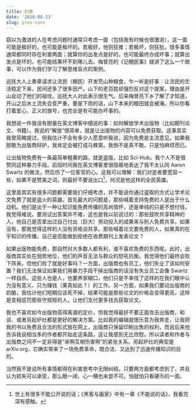```yaml
---
title: 利害
date: '2018-08-13'
slug: pros-cons
---
```


窃以为激进的人在考虑问题时通常只考虑一面（包括我有时候也很激进），这一面可能是极好的，也可能是极坏的。若极好，他则狂推；若极坏，则狂批。很多事情通常都同时存在利害两面；就算你的出发点是好的，也可能最终办成坏事；就算出发点是坏的，也可能结果坏不到哪儿去。梅曾亮的《记棚民事》就讲了这么一个故事，可以作为我们学习了解思维盲点的案例。

巡抚大人上奏章请求让流民（棚民）开发荒山种粮食，乍一听是好事：让流民的生活稳定下来，民间还多了很多田产。山下的老百姓却强烈反对这个提案，理由是开山会动了他们的祖坟。巡抚大人对此表示很生气。后来梅曾亮下乡了解了才知道，开山之后水土流失会变严重，要是下雨的话，山下本来的粮田就会被淹。所以你看打着爱心、正义的旗号，也完全是有可能办坏事的。

我想说一件我没有胆量在英文博客中细说的事：如何解放学术出版物（比如期刊论文、书籍）。我说的“解放”很简单，就是让出版物的内容可以免费获取。这事其实我曾简略提过，但我估计不会有多少人愿意听我说，因为免费是主流意见。如果我胆敢为出版商辩护，我肯定会被打成马蜂窝。我倒不是真不敢，只是怕麻烦而已。

让出版物免费有一条最简单粗暴的路，就是盗版，比如 Sci-Hub。我个人不是很赞同这种暴力手段。前段时间我在英文博客里很隐蔽地表达了我不太认同 Aaron Swartz 的做法，然后伤了一位客官的心。这我可以理解：我们对逝者要宽容一些，如果不是赞美之词，则最好不要说出口[^1]，何况是他这样的全民英雄。

这里面其实有很多问题都需要我们仔细考虑，并不能说你通过盗取的方式让学术论文免费了就是盗火的英雄。首先最大的问题是，那些喊着支持免费的人是出于什么动机。他们是出于一种让知识能免费传播的高尚情怀，还是单纯的只是不想付钱，我觉得难说。要测试出答案并不难，这也是我以前说过的：那些鼓吹共享精神的人，他自己是否拿出过自己付出（巨大）劳动投入的成果来与别人免费共享。如果没有，那我觉得这样的人没有资格谈共享。那些喊着论文要免费的人，如果真的在乎知识的传播，自己是否能做到拒绝在收费期刊上发表论文？

如果出版物能免费，那自然对大多数人都有利，谁不喜欢免费的东西呢。此时，出版商其实处在弱势地位，他们的声音无法与群众的怒吼抗衡。我觉得他们最终会败下阵来，但他们败了就是好事吗？一方面，出版商也有员工，他们失业了该如何安置？我们无法保证如果我们用暴力手段干掉出版商的话没有失业员工会像 Swartz 一样自杀。这些人也是人，也要养家糊口，他们只是不幸找了这样的在我们眼中认为没有意义、只为赚钱（果真如此？）的工作。另一方面，如果我们要动出版商的奶酪，我估计他们短期应该死不掉，结果可能是那些论文的价格会变得更高，这样是变相惩罚那些守规矩的人，让他们支付更多钱去获取论文。

我也不喜欢如今出版物高得离谱的定价，但我觉得最好不要正面攻击出版商，和谈、或者另起炉灶都是更好的解决方案。比如我的编辑就很乐意为我奔走，让我把我的书以免费且合法的形式放在网上，出版商只保留印刷出售的权利，而且后来他告诉我说相当多的作者都开始走这条路，这让我感到无比欣慰。所以读者和作者与出版商之间不一定非得是“来啊互相伤害啊”的紧张关系。另起炉灶的典型是 arXiv.org，它确实带来了一场免费革命，既合法、又达到了迅速传播知识的目的。

当然我不是说所有事情都得在利害思考中无限纠结。只要两方面都考虑到了，并且认为损失可以承受，那么眼一闭、心一横也未尝不可。怕就怕只看硬币的一面。

[^1]: 世上有很多不能公开说的话；《黑客与画家》中有一章《不能说的话》，我看完深有感触。
